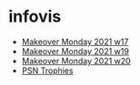 # infovis

- [Makeover Monday 2021 w17](https://fbartolome.github.io/infovis/momw17.html)
- [Makeover Monday 2021 w19](https://fbartolome.github.io/infovis/momw19.html)
- [Makeover Monday 2021 w20](https://fbartolome.github.io/infovis/momw20.html)
- [PSN Trophies](https://fbartolome.github.io/infovis/psntrophies.html)
